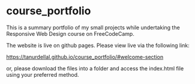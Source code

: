 # course_portfolio

This is a summary portfolio of my small projects while undertaking the Responsive Web Design course on FreeCodeCamp.

The website is live on github pages.
Please view live via the following link: 

https://tanurdellal.github.io/course_portfolio/#welcome-section

or, please download the files into a folder and access the index.html file using your preferred method.
